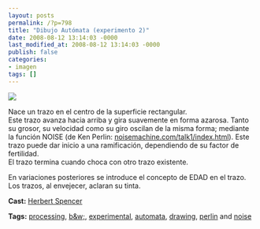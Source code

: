 ```yaml
---
layout: posts
permalink: /?p=798
title: "Dibujo Autómata (experimento 2)"
date: 2008-08-12 13:14:03 -0000
last_modified_at: 2008-08-12 13:14:03 -0000
publish: false
categories:
- imagen
tags: []
---
```

[![](http://b.vimeocdn.com/ts/594/054/59405482_200.jpg)](http://vimeo.com/1515679)

Nace un trazo en el centro de la superficie rectangular.  
Este trazo avanza hacia arriba y gira suavemente en forma azarosa. Tanto su grosor, su velocidad como su giro oscilan de la misma forma; mediante la función NOISE (de Ken Perlin: [noisemachine.com/talk1/index.html](http://www.noisemachine.com/talk1/index.html)). Este trazo puede dar inicio a una ramificación, dependiendo de su factor de fertilidad.  
El trazo termina cuando choca con otro trazo existente.

En variaciones posteriores se introduce el concepto de EDAD en el trazo. Los trazos, al envejecer, aclaran su tinta.

**Cast:** [Herbert Spencer](http://vimeo.com/hspencer)

**Tags:** [processing](http://vimeo.com/tag:processing), [b&w;](http://vimeo.com/tag:bandw), [experimental](http://vimeo.com/tag:experimental), [automata](http://vimeo.com/tag:automata), [drawing](http://vimeo.com/tag:drawing), [perlin](http://vimeo.com/tag:perlin) and [noise](http://vimeo.com/tag:noise)

